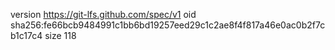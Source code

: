 version https://git-lfs.github.com/spec/v1
oid sha256:fe66bcb9484991c1bb6bd19257eed29c1c2ae8f4f817a46e0ac0b2f7cb1c17c4
size 118
